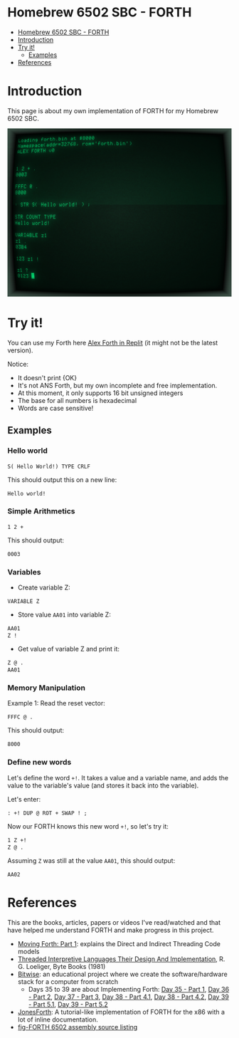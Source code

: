 # Homebrew 6502 SBC - FORTH

- [Homebrew 6502 SBC - FORTH](#homebrew-6502-sbc---forth)
- [Introduction](#introduction)
- [Try it!](#try-it)
  - [Examples](#examples)
- [References](#references)

# Introduction

This page is about my own implementation of FORTH for my Homebrew 6502 SBC.

![](./imgs/Forth.png)

# Try it!

You can use my Forth here [Alex Forth in Replit](https://replit.com/@AlexandreDumon1/Alex-Forth) (it might not be the latest version).  

Notice:
- It doesn't print {OK}
- It's not ANS Forth, but my own incomplete and free implementation.
- At this moment, it only supports 16 bit unsigned integers
- The base for all numbers is hexadecimal
- Words are case sensitive!

## Examples

### Hello world

```
S( Hello World!) TYPE CRLF
```

This should output this on a new line:

```
Hello world!
```

### Simple Arithmetics

```
1 2 +
```

This should output:

```
0003
```

### Variables

- Create variable Z:

```
VARIABLE Z
```

- Store value `AA01` into variable Z:

```
AA01
Z ! 
```

- Get value of variable Z and print it:

```
Z @ .
AA01 
```

### Memory Manipulation

Example 1: Read the reset vector:

```
FFFC @ .
```

This should output:

```
8000
```

### Define new words

Let's define the word `+!`. It takes a value and a variable name, and adds the value to the variable's value (and stores it back into the variable).

Let's enter:
```
: +! DUP @ ROT + SWAP ! ;
```
Now our FORTH knows this new word `+!`, so let's try it:

```
1 Z +!
Z @ .
```

Assuming `Z` was still at the value `AA01`, this should output:

```
AA02
```

# References

This are the books, articles, papers or videos I've read/watched and that have helped me understand FORTH and make progress in this project.

- [Moving Forth: Part 1](https://www.bradrodriguez.com/papers/moving1.htm): explains the Direct and Indirect Threading Code models
- [Threaded Interpretive Languages Their Design And Implementation](https://archive.org/details/R.G.LoeligerThreadedInterpretiveLanguagesTheirDesignAndImplementationByteBooks1981), R. G. Loeliger, Byte Books (1981)
- [Bitwise](https://github.com/pervognsen/bitwise): an educational project where we create the software/hardware stack for a computer from scratch
  - Days 35 to 39 are about Implementing Forth: [Day 35 - Part 1](https://www.youtube.com/watch?v=rlayTh3sjiw), [Day 36 - Part 2](https://www.youtube.com/watch?v=SPErnyotJrk), [Day 37 - Part 3](https://www.youtube.com/watch?v=TA8blMaNqxY), [Day 38 - Part 4.1](https://www.youtube.com/watch?v=asW2hkGnsyM&t=6977s), [Day 38 - Part 4.2](https://www.youtube.com/watch?v=ceTRcHsXRzQ), [Day 39 - Part 5.1](https://www.youtube.com/watch?v=4Uy1Mq8p72w), [Day 39 - Part 5.2](https://www.youtube.com/watch?v=O6t14AGPO50)
- [JonesForth](https://github.com/nornagon/jonesforth/): A tutorial-like implementation of FORTH for the x86 with a lot of inline documentation.
- [fig-FORTH 6502 assembly source listing](https://ksquiggle.neocities.org/ff6502.htm)
